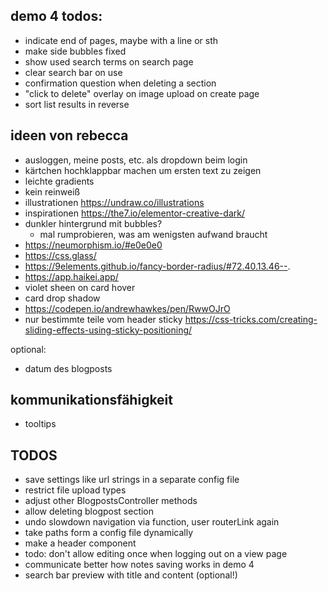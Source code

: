 ## demo 4 todos:
- indicate end of pages, maybe with a line or sth
- make side bubbles fixed
- show used search terms on search page
- clear search bar on use
- confirmation question when deleting a section
- "click to delete" overlay on image upload on create page
- sort list results in reverse

## ideen von rebecca
- ausloggen, meine posts, etc. als dropdown beim login
- kärtchen hochklappbar machen um ersten text zu zeigen
- leichte gradients
- kein reinweiß
- illustrationen https://undraw.co/illustrations
- inspirationen https://the7.io/elementor-creative-dark/
- dunkler hintergrund mit bubbles?
    - mal rumprobieren, was am wenigsten aufwand braucht
- https://neumorphism.io/#e0e0e0
- https://css.glass/
- https://9elements.github.io/fancy-border-radius/#72.40.13.46--.
- https://app.haikei.app/
- violet sheen on card hover
- card drop shadow
- https://codepen.io/andrewhawkes/pen/RwwOJrO
- nur bestimmte teile vom header sticky
https://css-tricks.com/creating-sliding-effects-using-sticky-positioning/

optional:
- datum des blogposts

## kommunikationsfähigkeit
- tooltips

## TODOS
- save settings like url strings in a separate config file
- restrict file upload types
- adjust other BlogpostsController methods
- allow deleting blogpost section
- undo slowdown navigation via function, user routerLink again
- take paths form a config file dynamically
- make a header component
- todo: don't allow editing once when logging out on a view page
- communicate better how notes saving works in demo 4
- search bar preview with title and content (optional!)
